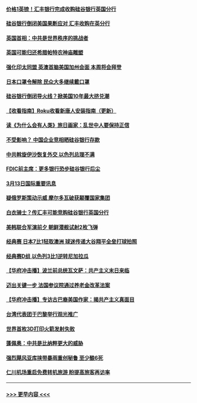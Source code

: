 #### [价格1英镑！汇丰银行完成收购硅谷银行英国分行](../pages/prog202/a103668388.md?t=03140643) 
#### [硅谷银行倒闭美国果断应对 汇丰收购在英分行](../pages/prog202/a103668289.md?t=03140643) 
#### [英国首相：中共是世界秩序的挑战者](../pages/prog202/a103668359.md?t=03140643) 
#### [英国可能归还希腊帕特农神庙雕塑](../pages/prog202/a103668278.md?t=03140643) 
#### [强化印太同盟 英澳首脑美国加州会面 本周将会拜登](../pages/prog202/a103668275.md?t=03140643) 
#### [日本口罩令解除 民众大多继续戴口罩](../pages/prog202/a103668273.md?t=03140643) 
#### [硅谷银行倒闭导火线？掀美国10年最大挤兑潮](../pages/prog202/a103668269.md?t=03140643) 
#### [【收看指南】Roku收看新唐人安装指南（更新）](../pages/prog202/a103668243.md?t=03140643) 
#### [读《为什么会有人类》旅日画家：乱世中人要保持正信](../pages/prog202/a103668086.md?t=03140643) 
#### [不受影响？ 中国企业竞相晒硅谷银行存款](../pages/prog202/a103668058.md?t=03140643) 
#### [中共斡旋伊沙恢复外交 以色列总理不满](../pages/prog202/a103668049.md?t=03140643) 
#### [FDIC前主席：更多银行恐步硅谷银行后尘](../pages/prog202/a103668043.md?t=03140643) 
#### [3月13日国际重要讯息](../pages/prog202/a103668076.md?t=03140643) 
#### [疑俄罗斯策动示威 摩尔多瓦破获颠覆国家集团](../pages/prog202/a103667953.md?t=03140643) 
#### [白衣骑士？传汇丰可能竞购硅谷银行英国分行](../pages/prog202/a103667937.md?t=03140643) 
#### [美韩联合军演前夕 朝鲜潜舰试射2枚飞弹](../pages/prog202/a103667919.md?t=03140643) 
#### [经典赛 日本7比1轻取澳洲 球迷传递大谷翔平全垒打球拍照](../pages/prog202/a103667882.md?t=03140643) 
#### [经典赛D组 以色列3比1逆转尼加拉瓜](../pages/prog202/a103667870.md?t=03140643) 
#### [【华府冲击播】波兰前总统瓦文萨：共产主义末日来临](../pages/prog202/a103667747.md?t=03140643) 
#### [迈出关键一步 法国参议院通过养老金改革法案](../pages/prog202/a103667745.md?t=03140643) 
#### [【华府冲击播】专访古巴裔美国作家：揭共产主义真面目](../pages/prog202/a103667530.md?t=03140643) 
#### [台湾代表团于巴黎举行观光推广](../pages/prog202/a103667538.md?t=03140643) 
#### [世界首枚3D打印火箭发射失败](../pages/prog202/a103667527.md?t=03140643) 
#### [蓬佩奥：中共是比纳粹更大的威胁](../pages/prog202/a103667410.md?t=03140643) 
#### [强烈飓风亚库挟带暴雨重创秘鲁 至少酿6死](../pages/prog202/a103667385.md?t=03140643) 
#### [仁川机场重启免费转机旅游 盼提高旅客再访率](../pages/prog202/a103667308.md?t=03140643) 

----
#### [ >>> 更早内容 <<< ](../indexes/prog202-earlier.md)

